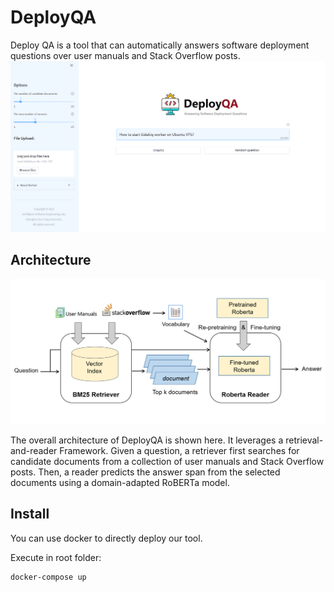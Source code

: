 # DeployQA
Deploy QA is a tool that can automatically answers software deployment questions over user manuals and Stack Overflow posts.
![system overview](pic/mainpage.png) 


## Architecture
![system overview](pic/architecture.png) 


The overall architecture of DeployQA is shown here. It leverages a retrieval-and-reader Framework. 
Given a question, a retriever first searches for candidate documents from a collection of user manuals and Stack Overflow posts. Then, a reader predicts the answer span from the selected documents using a domain-adapted RoBERTa model.

## Install
You can use docker to directly deploy our tool.

Execute in root folder:
```
docker-compose up
```
